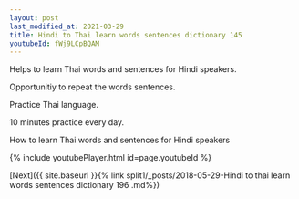 ```yaml
---
layout: post
last_modified_at: 2021-03-29
title: Hindi to Thai learn words sentences dictionary 145 
youtubeId: fWj9LCpBQAM
---
```

 
 
Helps to learn Thai words and sentences for Hindi speakers.

Opportunitiy to repeat the words sentences. 

Practice Thai language. 
 
10 minutes practice every day. 
 
How to learn Thai words and sentences for Hindi speakers 
 
{% include youtubePlayer.html id=page.youtubeId %}
 
 
[Next]({{ site.baseurl }}{% link  split1/_posts/2018-05-29-Hindi to thai learn words sentences dictionary 196 .md%})
 
